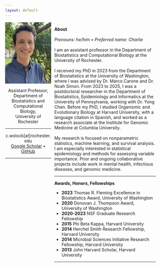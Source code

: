 ```yaml
---
layout: default
---
```


<style>
    .first-column {
    width: 30%;
    padding: 0 10px 0 0;
    float: left;
}

.second-column {
    width: 66%;
    padding: 0 10px 0 0;
    float: right;
}
    @media only screen and (max-width: 800px) {

   .first-column {
        width: 100%;
        padding-bottom: 10px;
        float: none;
    }

    .second-column {
        width: 100%;
        padding-bottom: 10px;
        float: none;
    }
    
}
</style>

<div class="row">
        <div style="text-align: center" class="first-column">
            <img id="profile" style="text-align: center" src="headshot.jpeg" style="width:250px">
            <style type="text/css">
              #profile {
              display: block;
              margin-left: auto;
              margin-right: auto }
            </style>
             <p style="text-align: center">
            Assistant Professor,
            <br/>
            Department of Biostatistics and Computational Biology,
            <br/>
            University of Rochester
            <hr>
            c.wolock[at]rochester.edu
            <br/>
            <a href = "https://scholar.google.com/citations?user=TPHQuKkAAAAJ&hl=en">Google Scholar</a> &bull; <a href = "https://github.com/cwolock">GitHub</a>
            <hr>
            </p>
        </div>
    <div class="second-column"> 
            <p>
             <b>About</b>
            <br/>
            <br/>
            <i>Pronouns: he/him</i> &bull; <i>Preferred name: Charlie</i>
            <br/>
            <br/>
            I am an assistant professor in the Department of Biostatistics and Computational Biology at the University of Rochester. 
            <br/>
            <br/>
            I received my PhD in 2023 from the Department of Biostatistics at the University of Washington, where I was advised by Dr. Marco Carone and Dr. Noah Simon. From 2023 to 2025, I was a postdoctoral researcher in the Department of Biostatistics, Epidemiology and Informatics at the University of Pennsylvania, working with Dr. Yong Chen. Before my PhD, I studied Organismic and Evolutionary Biology at Harvard University, with a language citation in Spanish, and worked as a research associate at the Institute for Genomic Medicine at Columbia University.
            <br/>
            <br/>
            My research is focused on nonparametric statistics, machine learning, and survival analysis. I am especially interested in statistical epidemiology and methods for assessing variable importance. Prior and ongoing collaborative projects include work in mental health, infectious diseases, and genomic medicine.
            <hr>
            <b>Awards, Honors, Fellowships</b>
            <br/>
            <ul>
            <li><b>2023</b> Thomas R. Fleming Excellence in Biostatistics Award, University of Washington</li>
            <li><b>2020</b> Donovan J. Thompson Award, University of Washington</li>
            <li><b>2020-2023</b> NSF Graduate Research Fellowship</li>
            <li><b>2015</b> Phi Beta Kappa, Harvard University</li>
            <li><b>2014</b> Herchel Smith Research Fellowship, Harvard University</li>
            <li><b>2014</b> Microbial Sciences Initiative Research Fellowship, Harvard University</li>
            <li><b>2013</b> John Harvard Scholar, Harvard University</li>
            </ul>
            <hr>
            </p> 
        </div>
</div>

<!---
<div class="row">
    <center>

    <p>
    <b>Contact/Links</b> 
    <br/>
    cwolock[at]uw[dot]edu
    <br/> 
    <a href = "https://scholar.google.com/citations?user=TPHQuKkAAAAJ&hl=en">Google Scholar</a>
    <br/>
    <a href = "https://github.com/cwolock">GitHub</a>
    <br/>
    <a href = "https://www.biostat.washington.edu/people/charles-wolock">Student webpage</a>
    <hr>
    </p>
    </center>
</div>

-->

<!---
    <center><p class = "lead" style="clear:both;">

    cwolock[at]uw[dot]edu

    &nbsp;&nbsp;&nbsp;&nbsp;

    <a href = "https://scholar.google.com/citations?user=TPHQuKkAAAAJ&hl=en">Google Scholar</a>
    
    &nbsp;&nbsp;&nbsp;&nbsp;

    <a href = "https://github.com/cwolock">GitHub</a>
    
    &nbsp;&nbsp;&nbsp;&nbsp;

    <a href = "https://www.biostat.washington.edu/people/charles-wolock">Student webpage</a>
-->
<!---
<img class="profile-picture" src="prof_pic.jpg">
--->
<!---
## Contact/Links

**cwolock** *at* **uw** *fullstop* **edu**

Department of Biostatistics\\
Box 357232\\
University of Washington\\
Seattle, WA 98195

* [Google Scholar](https://scholar.google.com/citations?user=TPHQuKkAAAAJ&
hl=en)
* [GitHub](https://github.com/cwolock)
* [LinkedIn](https://www.linkedin.com/in/charles-wolock-918974121/)
* [Student webpage](https://www.biostat.washington.edu/people/charles-wolo
ck)

-->

<!---

Welcome to my research page! I'm a PhD student in Biostatistics at the [University of Washington](http://biostat.washington.edu/).

Before joining UW Biostatistics, I studied Organismic and Evolutionary Biology at [Harvard University](http://oeb.harvard.edu/), with a language citation in Spanish. I was a research associate at the [Institute for Genomic Medicine](http://igm.columbia.edu) at Columbia University.

I currently work with [Dr. Noah Simon](https://faculty.washington.edu/nrsimon/) and [Dr. Marco Carone](http://faculty.washington.edu/mcarone/about.html), developing nonparametric estimation methods for variable importance in the context of survival analysis. My collaborative projects include work with [Dr. Bruce Weir](https://www.biostat.washington.edu/people/bruce-weir) and [Dr. Sam Wasser](https://www.biology.washington.edu/people/profile/samuel-k-wasser), adapting forensic genetic techniques to combat elephant poaching. My research is supported by an [NSF Graduate Research Fellowship](https://www.nsfgrfp.org/).
-->
